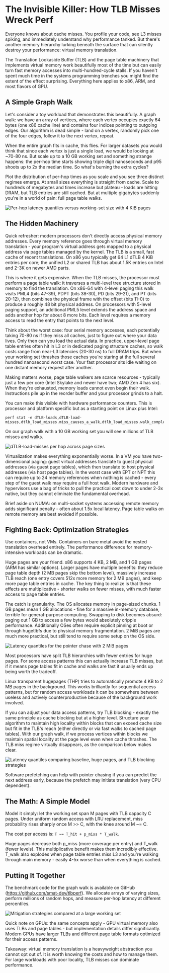 # The Invisible Killer: How TLB Misses Wreck Perf

Everyone knows about cache misses. You profile your code, see L3 misses spiking, and immediately understand why performance tanked. But there's another memory hierarchy lurking beneath the surface that can silently destroy your performance: virtual memory translation.

The Translation Lookaside Buffer (TLB) and the page table machinery that implements virtual memory work beautifully most of the time but can easily turn fast memory accesses into multi-hundred-cycle stalls. If you haven't spent much time in the systems programming trenches you might find the extent of the effect surprising. Everything here applies to x86, ARM, and most flavors of GPU.

## A Simple Graph Walk

Let's consider a toy workload that demonstrates this beautifully. A graph walk: we have an array of vertices, where each vertex occupies exactly 64 bytes (one x86 cache line) and contains four indices pointing to outgoing edges. Our algorithm is dead simple - land on a vertex, randomly pick one of the four edges, follow it to the next vertex, repeat.

When the entire graph fits in cache, this flies. For larger datasets you would think that since each vertex is just a single load, we would be looking at ~70-80 ns. But scale up to a 10 GB working set and something strange happens: the per-hop time starts showing triple digit nanoseconds and p95 shoots up to 2x the median time. So what's burning the extra cycles?

Plot the distribution of per-hop times as you scale and you see three distinct regimes emerge. At small sizes everything is straight from cache. Scale to hundreds of megabytes and times increase but plateau - loads are hitting DRAM, but TLB entries are still cached. But at multiple gigabytes suddenly you're in a world of pain: full page table walks.

![Per-hop latency quantiles versus working-set size with 4 KiB pages](figures/baseline_standard_quantiles.png)

## The Hidden Machinery

Quick refresher: modern processors don't directly access physical memory addresses. Every memory reference goes through virtual memory translation - your program's virtual address gets mapped to a physical address via page tables managed by the kernel. The TLB is a small, fast cache of recent translations. On x86 you typically get 64 L1 dTLB 4 KiB entries per core; the unified L2 or shared TLB has about 1.5K entries on Intel and 2-3K on newer AMD parts.

This is where it gets expensive. When the TLB misses, the processor must perform a page table walk: it traverses a multi-level tree structure stored in memory to find the translation. On x86-64 with 4-level paging this walk visits PML4 (bits 47-39), PDPT (bits 38-30), PD (bits 29-21), and PT (bits 20-12), then combines the physical frame with the offset (bits 11-0) to produce a roughly 48 bit physical address. On processors with 5-level paging support, an additional PML5 level extends the address space and adds another hop for about 8 more bits. Each level requires a memory access to read the entry that points to the next level.

Think about the worst case: four serial memory accesses, each potentially taking 70-80 ns if they miss all caches, just to figure out where your data lives. Only then can you load the actual data. In practice, upper-level page table entries often hit in L3 or in dedicated paging structure caches, so walk costs range from near-L3 latencies (20-30 ns) to full DRAM trips. But when your working set thrashes those caches you're staring at the full several hundred nanosecond worst case. Your fast processor sits idle waiting on one distant memory request after another.

Making matters worse, page table walkers are scarce resources - typically just a few per core (Intel Skylake and newer have two; AMD Zen 4 has six). When they're exhausted, memory loads cannot even begin their walk. Instructions pile up in the reorder buffer and your processor grinds to a halt.

You can make this visible with hardware performance counters. This is processor and platform specific but as a starting point on Linux plus Intel:

```
perf stat -e dTLB-loads,dTLB-load-misses,dtlb_load_misses.miss_causes_a_walk,dtlb_load_misses.walk_completed,dtlb_load_misses.walk_duration
```

On our graph walk with a 10 GB working set you will see millions of TLB misses and walks.

![dTLB-load-misses per hop across page sizes](figures/tlb_misses.png)

Virtualization makes everything exponentially worse. In a VM you have two-dimensional paging: guest virtual addresses translate to guest physical addresses (via guest page tables), which then translate to host physical addresses (via host page tables). In the worst case with EPT or NPT this can require up to 24 memory references when nothing is cached - every step of the guest walk may require a full host walk. Modern hardware and hypervisors use a bag of tricks to pull the practical cost down to under 2-3x native, but they cannot eliminate the fundamental overhead.

Brief aside on NUMA: on multi-socket systems accessing remote memory adds significant penalty - often about 1.5x local latency. Page table walks on remote memory are best avoided if possible.

## Fighting Back: Optimization Strategies

Use containers, not VMs. Containers on bare metal avoid the nested translation overhead entirely. The performance difference for memory-intensive workloads can be dramatic.

Huge pages are your friend. x86 supports 4 KB, 2 MB, and 1 GB pages (ARM has similar options). Larger pages have multiple benefits: they reduce page table depth (2 MB pages skip the bottom level), massively increase TLB reach (one entry covers 512x more memory for 2 MB pages), and keep more page table entries in cache. The key thing to realize is that these effects are multiplicative - shorter walks on fewer misses, with much faster access to page table entries.

The catch is granularity. The OS allocates memory in page-sized chunks. 1 GB pages mean 1 GB allocations - fine for a massive in-memory database, terrible for general-purpose computing. Swapping to disk becomes absurd: paging out 1 GB to access a few bytes would absolutely cripple performance. Additionally OSes often require explicit pinning at boot or through hugetlbfs due to physical memory fragmentation. 2 MiB pages are much more practical, but still tend to require some setup on the OS side.

![Latency quantiles for the pointer chase with 2 MiB pages](figures/baseline_2m_quantiles.png)

Most processors have split TLB hierarchies with fewer entries for huge pages. For some access patterns this can actually increase TLB misses, but if it means page tables fit in cache and walks are fast it usually ends up being worth the tradeoff.

Linux transparent hugepages (THP) tries to automatically promote 4 KB to 2 MB pages in the background. This works brilliantly for sequential access patterns, but for random access workloads it can be somewhere between useless and actively counterproductive because of the background work involved.

If you can adjust your data access patterns, try TLB blocking - exactly the same principle as cache blocking but at a higher level. Structure your algorithm to maintain high locality within blocks that can exceed cache size but fit in the TLB's reach (either directly or via fast walks to cached page tables). With our graph walk, if we process vertices within blocks we maintain spatial locality at the page level even when cache thrashes. The TLB miss regime virtually disappears, as the comparison below makes clear.

![Latency quantiles comparing baseline, huge pages, and TLB blocking strategies](figures/baseline_quantiles.png)

Software prefetching can help with pointer chasing if you can predict the next address early, because the prefetch may initiate translation (very CPU dependent).

## The Math: A Simple Model

Model it simply: let the working set span M pages with TLB capacity C pages. Under uniform random access with LRU replacement, miss probability rises sharply once M >> C, with the knee around M ~= C.

The cost per access is: `T ~= T_hit + p_miss * T_walk`.

Huge pages decrease both p_miss (more coverage per entry) and T_walk (fewer levels). This multiplicative benefit makes them incredibly effective. T_walk also explodes when page table entries miss L3 and you're walking through main memory - easily 4-5x worse than when everything is cached.

## Putting It Together

The benchmark code for the graph walk is available on GitHub (<https://github.com/smat-dev/tlbperf>). We allocate arrays of varying sizes, perform millions of random hops, and measure per-hop latency at different percentiles.

![Mitigation strategies compared at a large working set](figures/mitigation_bars.png)

Quick note on GPUs: the same concepts apply - GPU virtual memory also uses TLBs and page tables - but implementation details differ significantly. Modern GPUs have larger TLBs and different page table formats optimized for their access patterns.

Takeaway: virtual memory translation is a heavyweight abstraction you cannot opt out of. It is worth knowing the costs and how to manage them. For large workloads with poor locality, TLB misses can dominate performance.
